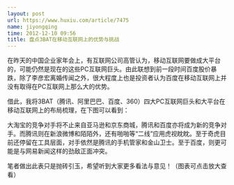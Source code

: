 ```yaml
---
layout: post
url: https://www.huxiu.com/article/7475
name: jiyongqing
time: 2012-12-10 09:56
title: 盘点3BAT在移动互联网上的优势与挑战
---
```

在昨天的中国企业家年会上，有互联网公司高管认为，移动互联网要做成大平台的，可能仍然是现在的这些PC互联网巨头。由此联想到前一段时间百度股价暴跌，除了李彦宏离婚传闻之外，很大程度上也是投资者认为百度在移动互联网上并没有取得在PC互联网上那么大的优势。

借此，我将3BAT（腾讯、阿里巴巴、百度、360）四大PC互联网巨头和大平台在移动互联网上的布局梳理，在下图可以看到：

大淘宝的竞争对手将不止来自亚马逊和京东商城，腾讯和百度亦将成为新的竞争对手。而腾讯则在新浪微博和陌陌外，还有啪啪等“二线”应用虎视眈眈。至于奇虎目前还停留在工具层面，对手依然是腾讯的手机管家和金山卫士。至于百度，则更可能是与网易新闻这样的劲敌正面冲突。

笔者做出此表只是抛砖引玉，希望听到大家更多看法与意见！（图表可点击放大查看）

